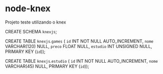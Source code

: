 # node-knex
Projeto teste utilizando o knex


CREATE SCHEMA `knexjs`;

CREATE TABLE `knexjs`.`games` (
  `id` INT NOT NULL AUTO_INCREMENT,
  `nome` VARCHAR(120) NULL,
  `preco` FLOAT NULL,
  `estudio` INT UNSIGNED NULL,
  PRIMARY KEY (`id`));


CREATE TABLE `knexjs`.`estudio` (
  `id` INT NOT NULL AUTO_INCREMENT,
  `nome` VARCHAR(45) NULL,
  PRIMARY KEY (`id`));
